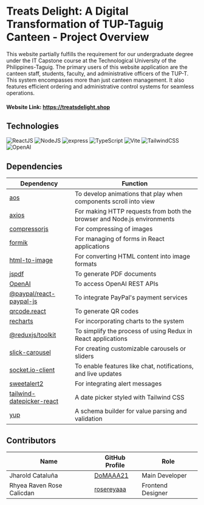 # Treats Delight: A Digital Transformation of TUP-Taguig Canteen - Project Overview 
This website partially fulfills the requirement for our undergraduate degree under the IT Capstone course at the Technological University of the Philippines-Taguig. The primary users of this website application are the canteen staff, students, faculty, and administrative officers of the TUP-T. This system encompasses more than just canteen management. It also features efficient ordering and administrative control systems for seamless operations.
#### Website Link: https://treatsdelight.shop

## Technologies 
![ReactJS](https://img.shields.io/badge/React-0E39A9.svg?style=for-the-badge&logo=React&logoColor=white)
![NodeJS](https://img.shields.io/badge/Node.js-339933.svg?style=for-the-badge&logo=nodedotjs&logoColor=white)
![express](https://img.shields.io/badge/express-000000.svg?style=for-the-badge&logo=express&logoColor=white)
![TypeScript](https://img.shields.io/badge/TypeScript-3178C6.svg?style=for-the-badge&logo=TypeScript&logoColor=white)
![Vite](https://img.shields.io/badge/Vite-646CFF.svg?style=for-the-badge&logo=Vite&logoColor=white)
![TailwindCSS](https://img.shields.io/badge/TailwindCSS-06B6D4.svg?style=for-the-badge&logo=TailwindCSS&logoColor=white)
![OpenAI](https://img.shields.io/badge/OpenAI-412991.svg?style=for-the-badge&logo=OpenAI&logoColor=white)

## Dependencies
| Dependency                                                                           | Function                                                                |
| ------------------------------------------------------------------------------------ | ----------------------------------------------------------------------- | 
| [aos](https://www.npmjs.com/package/aos)                                             | To develop animations that play when components scroll into view        |
| [axios](https://www.npmjs.com/package/axios)                                         | For making HTTP requests from both the browser and Node.js environments |
| [compressorjs](https://www.npmjs.com/package/compressorjs)                           | For compressing of images                                               |
| [formik](https://www.npmjs.com/package/formik)                                       | For managing of forms in React applications                             |
| [html-to-image](https://www.npmjs.com/package/html-to-image)                         | For converting HTML content into image formats                          |
| [jspdf](https://www.npmjs.com/package/jspdf)                                         | To generate PDF documents                                               |
| [OpenAI](https://www.npmjs.com/package/openai)                                       | To access OpenAI REST APIs                                              |
| [@paypal/react-paypal-js](https://www.npmjs.com/package/@paypal/react-paypal-js)     | To integrate PayPal's payment services                                  |
| [qrcode.react](https://www.npmjs.com/package/qrcode.react)                           | To generate QR codes                                                    |
| [recharts](https://www.npmjs.com/package/recharts)                                   | For incorporating charts to the system                                  |
| [@reduxjs/toolkit](https://www.npmjs.com/package/@reduxjs/toolkit)                   | To simplify the process of using Redux in React applications            |
| [slick-carousel](https://www.npmjs.com/package/slick-carousel)                       | For creating customizable carousels or sliders                          |
| [socket.io-client](https://www.npmjs.com/package/socket.io-client)                   | To enable features like chat, notifications, and live updates           |
| [sweetalert2](https://www.npmjs.com/package/sweetalert2)                             | For integrating alert messages                                          |
| [tailwind-datepicker-react](https://www.npmjs.com/package/tailwind-datepicker-react) | A date picker styled with Tailwind CSS                                  |
| [yup](https://www.npmjs.com/package/yup)                                             | A schema builder for value parsing and validation                       |

## Contributors 
| Name                      | GitHub Profile                                        |  Role                               |
| ------------------------- | ----------------------------------------------------- | ----------------------------------- |
| Jharold Cataluña          | [DoMAAA21](https://github.com/DoMAAA21)               |  Main Developer                     |
| Rhyea Raven Rose Calicdan | [rosereyaaa](https://github.com/rosereyaaa)           |  Frontend Designer                  |
